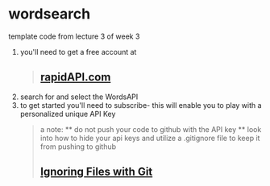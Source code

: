 # wordsearch
template code from lecture 3 of week 3 

1) you'll need to get a free account at 
   > ## [rapidAPI.com]("https://rapidapi.com/") 
2) search for and select the WordsAPI
3) to get started you'll need to subscribe- this will enable you to play with a personalized unique API Key
   > a note: ** do not push your code to github with the API key ** 
   look into how to hide your api keys and utilize a .gitignore file to keep it from pushing to github
   > ## [Ignoring Files with Git]('https://docs.github.com/en/get-started/getting-started-with-git/ignoring-files')

